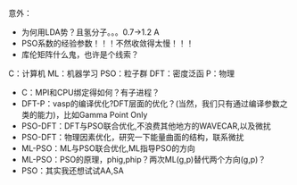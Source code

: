 意外：

- 为何用LDA势？且氢分子。。。0.7->1.2 A
- PSO系数的经验参数！！！不然收敛得太慢！！！
- 库伦矩阵什么鬼，也许是个线索？

C：计算机
ML：机器学习
PSO：粒子群
DFT：密度泛函
P：物理

- C：MPI和CPU绑定得如何？有子进程？
- DFT-P：vasp的编译优化?DFT层面的优化？(当然，我们只有通过编译参数之类的能力)，比如Gamma Point Only
- PSO-DFT：DFT与PSO联合优化,不浪费其他地方的WAVECAR,以及微扰
- PSO-DFT：物理因素优化，研究一下能量曲面的结构，联系微扰
- ML-PSO：ML与PSO联合优化,ML指导PSO的方向
- ML-PSO：PSO的原理，phig,phip？两次ML(g,p)替代两个方向(g,p)？
- PSO：其实我还想试试AA,SA
